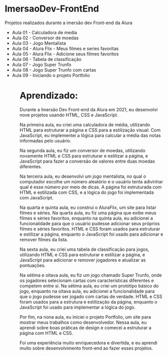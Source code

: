 # ImersaoDev-FrontEnd
Projetos realizados durante a imersão dev Front-end da Alura

<ul>
<li>Aula 01 - Calculadora de media </li>
<li>Aula 02 - Conversor de moedas</li>
<li>Aula 03 - Jogo Mentalista</li>
<li>Aula 04 - Alura Flix - Meus filmes e series favoritas</li>
<li>Aula 05 - Alura Flix - Adicione seus filmes favoritos</li>
<li>Aula 06 - Tabela de classificação</li>
<li>Aula 07 - Jogo Super Trunfo</li>
<li>Aula 08 - Jogo Super Trunfo com cartas</li>
<li>Aula 09 - Iniciando o projeto Portfolio</li>
<ul>

# Aprendizado:
  
Durante a Imersão Dev Front-end da Alura em 2021, eu desenvolvi nove projetos usando HTML, CSS e JavaScript.

Na primeira aula, eu criei uma calculadora de média, utilizando HTML para estruturar a página e CSS para a estilização visual. Com JavaScript, eu implementei a lógica para calcular a média das notas informadas pelo usuário.

Na segunda aula, eu fiz um conversor de moedas, utilizando novamente HTML e CSS para estruturar e estilizar a página, e JavaScript para fazer a conversão de valores entre duas moedas diferentes.

Na terceira aula, eu desenvolvi um jogo mentalista, no qual o computador escolhe um número aleatório e o usuário tenta adivinhar qual é esse número por meio de dicas. A página foi estruturada com HTML e estilizada com CSS, e a lógica do jogo foi implementada com JavaScript.

Na quarta e quinta aula, eu construí o AluraFlix, um site para listar filmes e séries. Na quarta aula, eu fiz uma página que exibe meus filmes e séries favoritos, enquanto na quinta aula, eu adicionei a funcionalidade para que o usuário pudesse adicionar seus próprios filmes e séries favoritos. HTML e CSS foram usados para estruturar e estilizar a página, enquanto o JavaScript foi usado para adicionar e remover filmes da lista.

Na sexta aula, eu criei uma tabela de classificação para jogos, utilizando HTML e CSS para estruturar e estilizar a página, e JavaScript para adicionar e remover jogadores e atualizar as pontuações.

Na sétima e oitava aula, eu fiz um jogo chamado Super Trunfo, onde os jogadores selecionam cartas com características diferentes e competem entre si. Na sétima aula, eu criei um protótipo básico do jogo, enquanto na oitava aula, eu adicionei a funcionalidade para que o jogo pudesse ser jogado com cartas de verdade. HTML e CSS foram usados para a estrutura e estilização da página, enquanto o JavaScript foi usado para implementar a lógica do jogo.

Por fim, na nona aula, eu iniciei o projeto Portfolio, um site para mostrar meus trabalhos como desenvolvedor. Nessa aula, eu aprendi sobre boas práticas de design e comecei a estruturar a página com HTML e CSS.

Foi uma experiência muito enriquecedora e divertida, e eu aprendi muito sobre desenvolvimento front-end ao fazer esses projetos.
